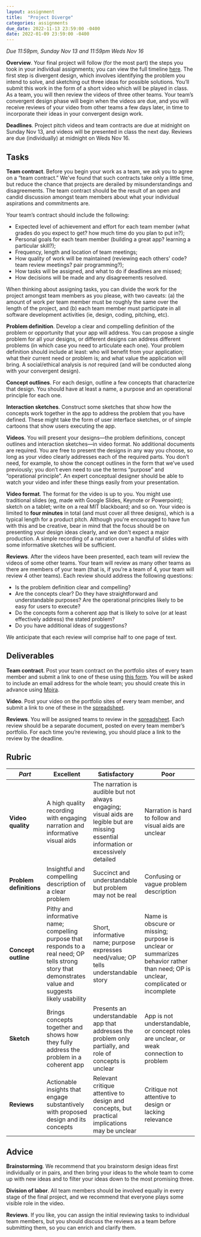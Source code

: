 ```yaml
---
layout: assignment
title:  "Project Diverge"
categories: assignments
due_date: 2022-11-13 23:59:00 -0400
date: 2022-01-09 23:59:00 -0400
---
```

*Due 11:59pm, Sunday Nov 13 and 11:59pm Weds Nov 16*

**Overview**. Your final project will follow (for the most part) the steps you took in your individual assignments; you can view the full timeline [here](https://61040-fa22.github.io/assignments/assignment-p0-overview.html). The first step is divergent design, which involves identifying the problem you intend to solve, and sketching out three ideas for possible solutions. You’ll submit this work in the form of a short video which will be played in class. As a team, you will then review the videos of three other teams. Your team’s convergent design phase will begin when the videos are due, and you will receive reviews of your video from other teams a few days later, in time to incorporate their ideas in your convergent design work.

**Deadlines**. Project pitch videos and team contracts are due at midnight on Sunday Nov 13, and videos will be presented in class the next day. Reviews are due (individually) at midnight on Weds Nov 16.

## Tasks

**Team contract**. Before you begin your work as a team, we ask you to agree on a “team contract.” We’ve found that such contracts take only a little time, but reduce the chance that projects are derailed by misunderstandings and disagreements. The team contract should be the result of an open and candid discussion amongst team members about what your individual aspirations and commitments are. 

Your team’s contract should include the following:

- Expected level of achievement and effort for each team member (what grades do you expect to get? how much time do you plan to put in?);
- Personal goals for each team member (building a great app? learning a particular skill?);
- Frequency, length and location of team meetings;
- How quality of work will be maintained (reviewing each others' code? team review meetings? pair programming?);
- How tasks will be assigned, and what to do if deadlines are missed;
- How decisions will be made and any disagreements resolved.

When thinking about assigning tasks, you can divide the work for the project amongst team members as you please, with two caveats: (a) the amount of work per team member must be roughly the same over the length of the project, and (b) each team member must participate in all software development activities (ie, design, coding, pitching, etc).

**Problem definition**. Develop a clear and compelling definition of the problem or opportunity that your app will address. You can propose a single problem for all your designs, or different designs can address different problems (in which case you need to articulate each one). Your problem definition should include at least: who will benefit from your application; what their current need or problem is; and what value the application will bring. A social/ethical analysis is *not* required (and will be conducted along with your convergent design).

**Concept outlines**. For each design, outline a few concepts that characterize that design. You should have at least a name, a purpose and an operational principle for each one. 

**Interaction sketches**. Construct some sketches that show how the concepts work together in the app to address the problem that you have defined. These might take the form of user interface sketches, or of simple cartoons that show users executing the app.

**Videos**. You will present your designs—the problem definitions, concept outlines and interaction sketches—in video format. No additional documents are required. You are free to present the designs in any way you choose, so long as your video clearly addresses each of the required parts. You don’t need, for example, to show the concept outlines in the form that we’ve used previously; you don’t even need to use the terms “purpose” and “operational principle”. An expert conceptual designer should be able to watch your video and infer these things easily from your presentation. 

**Video format**. The format for the video is up to you. You might use traditional slides (eg, made with Google Slides, Keynote or Powerpoint); sketch on a tablet; write on a real MIT blackboard; and so on. Your video is limited to **four minutes** in total (and must cover all three designs), which is a typical length for a product pitch. Although you're encouraged to have fun with this and be creative, bear in mind that the focus should be on presenting your design ideas clearly, and we don't expect a major production. A simple recording of a narration over a handful of slides with some informative sketches will be sufficient.

**Reviews**. After the videos have been presented, each team will review the videos of some other teams. Your team will review as many other teams as there are members of your team (that is, if you’re a team of 4, your team will review 4 other teams). Each review should address the following questions:
- Is the problem definition clear and compelling?
- Are the concepts clear? Do they have straightforward and understandable purposes? Are the operational principles likely to be easy for users to execute?
- Do the concepts form a coherent app that is likely to solve (or at least effectively address) the stated problem?
- Do you have additional ideas of suggestions? 

We anticipate that each review will comprise half to one page of text.

## Deliverables

**Team contract**. Post your team contract on the portfolio sites of every team member and submit a link to one of these using [this form](https://docs.google.com/forms/d/e/1FAIpQLSfvbqBn2gsOLaLed1OU-18QetxHA11yr-yKlIZWphT5OSsjhw/viewform). You will be asked to include an email address for the whole team; you should create this in advance using [Moira](https://ist.mit.edu/email-lists).

**Video**. Post your video on the portfolio sites of every team member, and submit a link to one of these in the [spreadsheet](https://docs.google.com/spreadsheets/d/1Ot_NrG4Lpm3niVVzTiFvMmbNtamijtljLU1p4NPXcxQ/edit?usp=sharing).

**Reviews**. You will be assigned teams to review in the [spreadsheet](https://docs.google.com/spreadsheets/d/1Ot_NrG4Lpm3niVVzTiFvMmbNtamijtljLU1p4NPXcxQ/edit?usp=sharing). Each review should be a separate document, posted on every team member’s portfolio. For each time you’re reviewing, you should place a link to the review by the deadline.
 
## Rubric


| *Part* | Excellent | Satisfactory | Poor
| ----- | ----- |----- |----- |
| **Video quality** | A high quality recording with engaging narration and informative visual aids | The narration is audible but not always engaging; visual aids are legible but are missing essential information or excessively detailed | Narration is hard to follow and visual aids are unclear |
| **Problem definitions** | Insightful and compelling description of a clear problem | Succinct and understandable but problem may not be real | Confusing or vague problem description |
| **Concept outline** | Pithy and informative name; compelling purpose that responds to a real need; OP tells strong story that demonstrates value and suggests likely usability | Short, informative name; purpose expresses need/value; OP tells understandable story | Name is obscure or missing; purpose is unclear or summarizes behavior rather than need; OP is unclear, complicated or incomplete |
| **Sketch** | Brings concepts together and shows how they fully address the problem in a coherent app | Presents an understandable app that addresses the problem only partially, and role of concepts is unclear | App is not understandable, or concept roles are unclear, or weak connection to problem |
| **Reviews** | Actionable insights that engage substantively with proposed design and its concepts | Relevant critique attentive to design and concepts, but practical implications may be unclear | Critique not attentive to design or lacking relevance |


## Advice

**Brainstorming**. We recommend that you brainstorm design ideas first individually or in pairs, and then bring your ideas to the whole team to come up with new ideas and to filter your ideas down to the most promising three.

**Division of labor**. All team members should be involved equally in every stage of the final project, and we recommend that everyone plays some visible role in the video.

**Reviews**. If you like, you can assign the initial reviewing tasks to individual team members, but you should discuss the reviews as a team before submitting them, so you can enrich and clarify them.